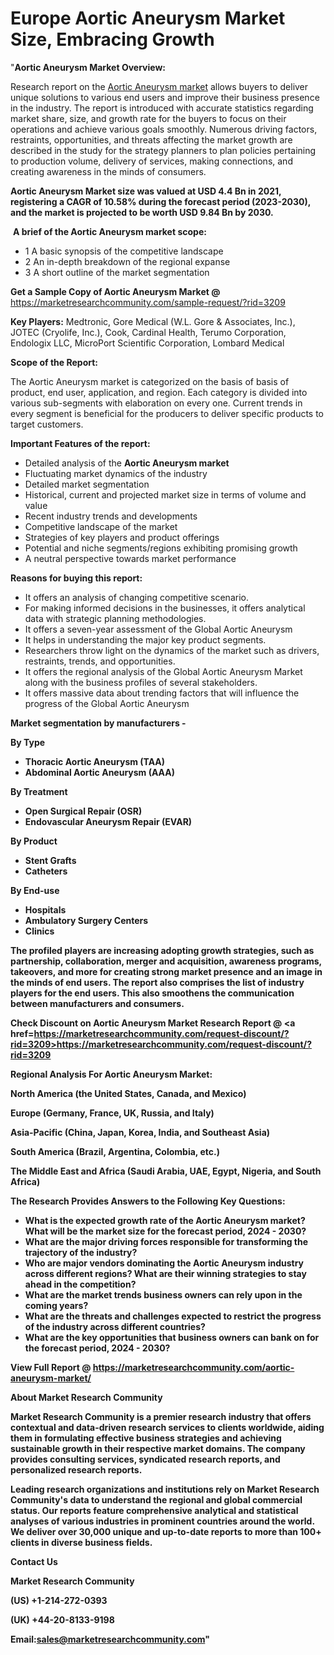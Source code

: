 # Europe Aortic Aneurysm Market Size, Embracing Growth
"<strong>Aortic Aneurysm Market Overview:</strong>

Research report on the <a href=https://marketresearchcommunity.com/aortic-aneurysm-market/>Aortic Aneurysm market</a> allows buyers to deliver unique solutions to various end users and improve their business presence in the industry. The report is introduced with accurate statistics regarding market share, size, and growth rate for the buyers to focus on their operations and achieve various goals smoothly. Numerous driving factors, restraints, opportunities, and threats affecting the market growth are described in the study for the strategy planners to plan policies pertaining to production volume, delivery of services, making connections, and creating awareness in the minds of consumers.

<strong>Aortic Aneurysm Market size was valued at USD 4.4 Bn in 2021, registering a CAGR of 10.58% during the forecast period (2023-2030), and the market is projected to be worth USD 9.84 Bn by 2030.</strong>

 <Strong>A brief of the Aortic Aneurysm market scope:</Strong>
<ul>
 <li>1  A basic synopsis of the competitive landscape</li>
 <li>2  An in-depth breakdown of the regional expanse</li>
 <li>3  A short outline of the market segmentation</li>
</ul>
<strong>Get a Sample Copy of Aortic Aneurysm Market @ </b></strong><a href=https://marketresearchcommunity.com/sample-request/?rid=3209><u>https://marketresearchcommunity.com/sample-request/?rid=3209</u></a>

<strong>Key Players:</strong> 
Medtronic, Gore Medical (W.L. Gore &amp; Associates, Inc.), JOTEC (Cryolife, Inc.), Cook, Cardinal Health, Terumo Corporation, Endologix LLC, MicroPort Scientific Corporation, Lombard Medical

<strong>Scope of the Report:</strong>

The Aortic Aneurysm market is categorized on the basis of basis of product, end user, application, and region. Each category is divided into various sub-segments with elaboration on every one. Current trends in every segment is beneficial for the producers to deliver specific products to target customers.

<strong><b>Important Features of the report:</b></strong>
<ul>
  <li>Detailed analysis of the <strong><b>Aortic Aneurysm </b></strong><strong><b>market</b></strong></li>
  <li>Fluctuating market dynamics of the industry</li>
  <li>Detailed market segmentation</li>
  <li>Historical, current and projected market size in terms of volume and value</li>
  <li>Recent industry trends and developments</li>
  <li>Competitive landscape of the market</li>
  <li>Strategies of key players and product offerings</li>
  <li>Potential and niche segments/regions exhibiting promising growth</li>
  <li>A neutral perspective towards market performance</li>
</ul>
<strong><b>Reasons for buying this report:</b></strong>
<ul>
  <li>It offers an analysis of changing competitive scenario.</li>
  <li>For making informed decisions in the businesses, it offers analytical data with strategic planning methodologies.</li>
  <li>It offers a seven-year assessment of the Global Aortic Aneurysm</li>
  <li>It helps in understanding the major key product segments.</li>
  <li>Researchers throw light on the dynamics of the market such as drivers, restraints, trends, and opportunities.</li>
  <li>It offers the regional analysis of the Global Aortic Aneurysm Market along with the business profiles of several stakeholders.</li>
  <li>It offers massive data about trending factors that will influence the progress of the Global Aortic Aneurysm</li>
</ul>

<strong>Market segmentation by manufacturers -</strong>


<strong><strong>By Type </strong></h4>
<ul>
 	<li>Thoracic Aortic Aneurysm (TAA)</li>
 	<li>Abdominal Aortic Aneurysm (AAA)</li>
</ul>
<strong><strong>By Treatment </strong></h4>
<ul>
 	<li>Open Surgical Repair (OSR)</li>
 	<li>Endovascular Aneurysm Repair (EVAR)</li>
</ul>
<strong><strong>By Product </strong></h4>
<ul>
 	<li>Stent Grafts</li>
 	<li>Catheters</li>
</ul>
<strong><strong>By End-use </strong></h4>
<ul>
 	<li>Hospitals</li>
 	<li>Ambulatory Surgery Centers</li>
 	<li>Clinics</li>
</ul>

The profiled players are increasing adopting growth strategies, such as partnership, collaboration, merger and acquisition, awareness programs, takeovers, and more for creating strong market presence and an image in the minds of end users. The report also comprises the list of industry players for the end users. This also smoothens the communication between manufacturers and consumers.

<strong><b>Check Discount on Aortic Aneurysm Market Research Report @ </b></strong><a href=https://marketresearchcommunity.com/request-discount/?rid=3209><u>https://marketresearchcommunity.com/request-discount/?rid=3209</u></a>

<strong>Regional Analysis For Aortic Aneurysm Market:</strong>

<strong>North America</strong> (the United States, Canada, and Mexico)

<strong>Europe</strong> (Germany, France, UK, Russia, and Italy)

<strong>Asia-Pacific</strong> (China, Japan, Korea, India, and Southeast Asia)

<strong>South America</strong> (Brazil, Argentina, Colombia, etc.)

<strong>The Middle East and Africa</strong> (Saudi Arabia, UAE, Egypt, Nigeria, and South Africa)

<strong>The Research Provides Answers to the Following Key Questions:</strong>
<ul>
 	<li>What is the expected growth rate of the Aortic Aneurysm market? What will be the market size for the forecast period, 2024 - 2030?</li>
 	<li>What are the major driving forces responsible for transforming the trajectory of the industry?</li>
 	<li>Who are major vendors dominating the Aortic Aneurysm industry across different regions? What are their winning strategies to stay ahead in the competition?</li>
 	<li>What are the market trends business owners can rely upon in the coming years?</li>
 	<li>What are the threats and challenges expected to restrict the progress of the industry across different countries?</li>
 	<li>What are the key opportunities that business owners can bank on for the forecast period, 2024 - 2030?</li>
</ul>

<strong>View Full Report @</strong> <a href=https://marketresearchcommunity.com/aortic-aneurysm-market/>https://marketresearchcommunity.com/aortic-aneurysm-market/</a>

<strong>About Market Research Community</strong>

Market Research Community is a premier research industry that offers contextual and data-driven research services to clients worldwide, aiding them in formulating effective business strategies and achieving sustainable growth in their respective market domains. The company provides consulting services, syndicated research reports, and personalized research reports.

Leading research organizations and institutions rely on Market Research Community's data to understand the regional and global commercial status. Our reports feature comprehensive analytical and statistical analyses of various industries in prominent countries around the world. We deliver over 30,000 unique and up-to-date reports to more than 100+ clients in diverse business fields.

<strong>Contact Us</strong>

<strong>Market Research Community</strong>

(US) +1-214-272-0393

(UK) +44-20-8133-9198

<strong>Email:</strong>sales@marketresearchcommunity.com"
